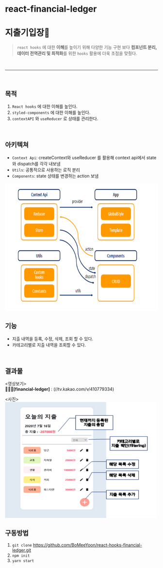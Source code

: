 # react-financial-ledger

# 지출기입장🔖
> `react hooks` 에 대한 **이해**를 높이기 위해 다양한 기능 구현 보다 **컴포넌트 분리, 데이터 전역관리 및 최적화**를 위한 `hooks` 활용에 더욱 초점을 맞췄다.
<br/>

-----
<br/>

## 목적
  1. `React hooks` 에 대한 이해를 높인다.
  2. `styled-components` 에 대한 이해를 높인다.
  3. `contextAPI` 와 `useReducer` 로 상태를 관리한다.
<br/>

## 아키텍쳐
  - `Context Api`: createContext와 useReducer 를 활용해 context api에서 state와 dispatch를 각각 내보냄
  - `Utils`: 공통적으로 사용하는 로직 분리
  - `Components`: state 상태를 변경하는 action 보냄
<img src="./src/images/structure.png" width="600px" height="420px">
<br/>

## 기능
  - 지출 내역을 등록, 수정, 삭제, 조회 할 수 있다.
  - 카테고리별로 지출 내역을 조회할 수 있다.
<br/>

## 결과물
<영상보기><br/>
🔔🔔🔔**[financial-ledger]** : (//tv.kakao.com/v/410779334)
<br/>

<사진><br/>
<img src="./src/images/project.png" width="500px" height="380px">
<br/>

## 구동방법
1. `git clone` https://github.com/BoMeeYoon/react-hooks-financial-ledger.git
2. `npm init` 
3. `yarn start`

